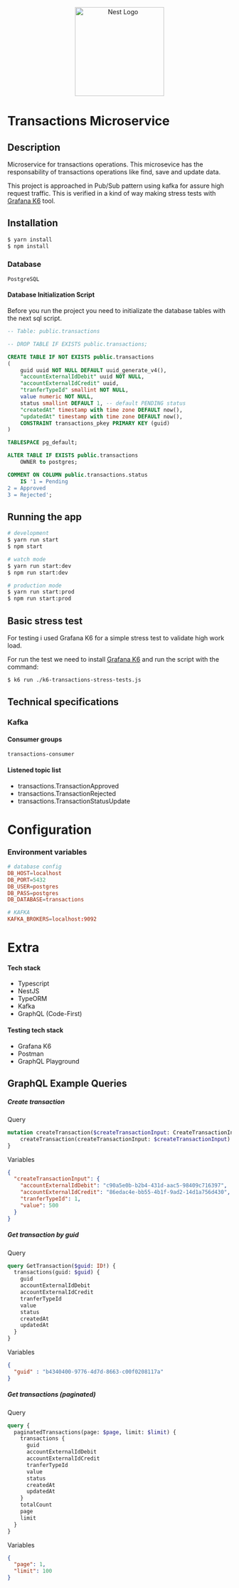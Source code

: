 <p align="center">
  <a  target="blank"><img src="https://www.cloudfoundry.org/wp-content/uploads/icon-microservices-1.png" width="200" alt="Nest Logo" /></a>
</p>

# Transactions Microservice 

## Description

Microservice for transactions operations. This microsevice has the responsability of transactions operations like find, save and update data.

This project is approached in Pub/Sub pattern using kafka for assure high request traffic. This is verified in a kind of way making stress tests with [Grafana K6](https://k6.io/docs/) tool. 

## Installation

```bash
$ yarn install
$ npm install
```
### Database

```
PostgreSQL
```

#### Database Initialization Script

Before you run the project you need to initializate the database tables with the next sql script.

```sql
-- Table: public.transactions

-- DROP TABLE IF EXISTS public.transactions;

CREATE TABLE IF NOT EXISTS public.transactions
(
    guid uuid NOT NULL DEFAULT uuid_generate_v4(),
    "accountExternalIdDebit" uuid NOT NULL,
    "accountExternalIdCredit" uuid,
    "tranferTypeId" smallint NOT NULL,
    value numeric NOT NULL,
    status smallint DEFAULT 1, -- default PENDING status
    "createdAt" timestamp with time zone DEFAULT now(),
    "updatedAt" timestamp with time zone DEFAULT now(),
    CONSTRAINT transactions_pkey PRIMARY KEY (guid)
)

TABLESPACE pg_default;

ALTER TABLE IF EXISTS public.transactions
    OWNER to postgres;

COMMENT ON COLUMN public.transactions.status
    IS '1 = Pending
2 = Approved
3 = Rejected';
```

## Running the app

```bash
# development
$ yarn run start
$ npm start

# watch mode
$ yarn run start:dev
$ npm run start:dev

# production mode
$ yarn run start:prod
$ npm run start:prod
```

## Basic stress test

For testing i used Grafana K6 for a simple stress test to validate high work load.

For run the test we need to install [Grafana K6](https://k6.io/docs/get-started/installation/) and run the script with the command:

```bash
$ k6 run ./k6-transactions-stress-tests.js
```
## Technical specifications

### Kafka

#### Consumer groups

```
transactions-consumer
```

#### Listened topic list

- transactions.TransactionApproved
- transactions.TransactionRejected
- transactions.TransactionStatusUpdate

# Configuration

### Environment variables

```conf
# database config
DB_HOST=localhost
DB_PORT=5432
DB_USER=postgres
DB_PASS=postgres
DB_DATABASE=transactions

# KAFKA
KAFKA_BROKERS=localhost:9092
```

# Extra

#### Tech stack

- Typescript
- NestJS
- TypeORM
- Kafka
- GraphQL (Code-First)

#### Testing tech stack

- Grafana K6
- Postman
- GraphQL Playground

## GraphQL Example Queries

##### Create transaction

Query

```graphql
mutation createTransaction($createTransactionInput: CreateTransactionInput!) {
  	createTransaction(createTransactionInput: $createTransactionInput)
}
```

Variables

```json
{
  "createTransactionInput": {
    "accountExternalIdDebit": "c90a5e0b-b2b4-431d-aac5-98409c716397",
    "accountExternalIdCredit": "86edac4e-bb55-4b1f-9ad2-14d1a756d430",
    "tranferTypeId": 1,
    "value": 500
  }
}
```

##### Get transaction by guid

Query

```graphql
query GetTransaction($guid: ID!) {
  transactions(guid: $guid) {
    guid
    accountExternalIdDebit
    accountExternalIdCredit
    tranferTypeId
    value
    status
    createdAt
    updatedAt
  }
}
```

Variables

```json
{
  "guid" : "b4340400-9776-4d7d-8663-c00f0208117a"
}
```

##### Get transactions (paginated)

Query

```graphql
query {
  paginatedTransactions(page: $page, limit: $limit) {
    transactions {
      guid
      accountExternalIdDebit
      accountExternalIdCredit
      tranferTypeId
      value
      status
      createdAt
      updatedAt
    }
    totalCount
    page
    limit
  }
}
```

Variables

```json
{
  "page": 1,
  "limit": 100
}
```